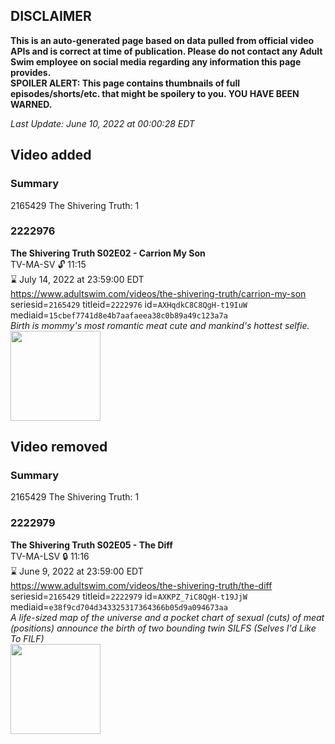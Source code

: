 ## DISCLAIMER
**This is an auto-generated page based on data pulled from official video APIs and is correct at time of publication. Please do not contact any Adult Swim employee on social media regarding any information this page provides.**  
**SPOILER ALERT: This page contains thumbnails of full episodes/shorts/etc. that might be spoilery to you. YOU HAVE BEEN WARNED.**  

_Last Update: June 10, 2022 at 00:00:28 EDT_
## Video added
### Summary
2165429 The Shivering Truth: 1  
### 2222976
**The Shivering Truth S02E02 - Carrion My Son**  
TV-MA-SV 🔓 11:15  
⌛ July 14, 2022 at 23:59:00 EDT  
https://www.adultswim.com/videos/the-shivering-truth/carrion-my-son  
seriesid=`2165429` titleid=`2222976` id=`AXHqdkC8C8QgH-t19IuW` mediaid=`15cbef7741d8e4b7aafaeea38c0b89a49c123a7a`  
_Birth is mommy's most romantic meat cute and mankind's hottest selfie._  
<a href="https://media.cdn.adultswim.com/uploads/20200506/thumbnails/2_2056104967-TheShiveringTruth_202_dup-20200214.jpg"><img src="https://media.cdn.adultswim.com/uploads/20200506/thumbnails/2_2056104967-TheShiveringTruth_202_dup-20200214.jpg" height="144px" /></a>
## Video removed
### Summary
2165429 The Shivering Truth: 1  
### 2222979
**The Shivering Truth S02E05 - The Diff**  
TV-MA-LSV 🔒 11:16  
⌛ June 9, 2022 at 23:59:00 EDT  
https://www.adultswim.com/videos/the-shivering-truth/the-diff  
seriesid=`2165429` titleid=`2222979` id=`AXKPZ_7iC8QgH-t19JjW` mediaid=`e38f9cd704d343325317364366b05d9a094673aa`  
_A life-sized map of the universe and a pocket chart of sexual (cuts) of meat (positions) announce the birth of two bounding twin SILFS (Selves I'd Like To FILF)_  
<a href="https://media.cdn.adultswim.com/uploads/20200608/thumbnails/2_2068952195-TheShiveringTruth_205_dup-20200228.jpg"><img src="https://media.cdn.adultswim.com/uploads/20200608/thumbnails/2_2068952195-TheShiveringTruth_205_dup-20200228.jpg" height="144px" /></a>
